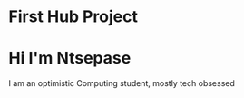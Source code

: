 # First Hub Project
# Hi I'm Ntsepase

I am an optimistic Computing student, mostly tech obsessed

## 
